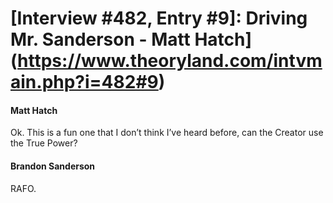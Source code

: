 # [Interview #482, Entry #9]: Driving Mr. Sanderson - Matt Hatch](https://www.theoryland.com/intvmain.php?i=482#9)

#### Matt Hatch

Ok. This is a fun one that I don’t think I’ve heard before, can the Creator use the True Power?

#### Brandon Sanderson

RAFO.

